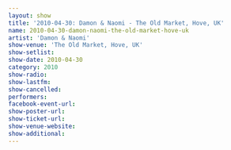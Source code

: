 ```yaml
---
layout: show
title: '2010-04-30: Damon & Naomi - The Old Market, Hove, UK'
name: 2010-04-30-damon-naomi-the-old-market-hove-uk
artist: 'Damon & Naomi'
show-venue: 'The Old Market, Hove, UK'
show-setlist: 
show-date: 2010-04-30
category: 2010
show-radio: 
show-lastfm: 
show-cancelled: 
performers: 
facebook-event-url: 
show-poster-url: 
show-ticket-url: 
show-venue-website: 
show-additional: 
---
```


